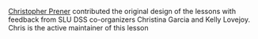 [Christopher Prener](https://chris-prener.github.io) contributed the original design of the lessons with feedback from SLU DSS co-organizers Christina Garcia and Kelly Lovejoy. Chris is the active maintainer of this lesson